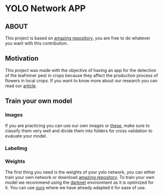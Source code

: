 # YOLO Network APP

## ABOUT

This project is based on [amazing repository](https://github.com/hunglc007/tensorflow-yolov4-tflite), you are free to do whatever you want with this contribution.


## Motivation

This project was made with the objective of having an app for the detection of the leafminer pest in crops because they affect the production process of flowers in local crops. If you want to know more about our research you can read our [article](https://github.com/hunglc007/tensorflow-yolov4-tflite).

## Train your own model

### Images

If you are practicing you can use our own images or [these](https://github.com/hunglc007/tensorflow-yolov4-tflite), make sure to classify them very well and divide them into folders for cross validation to evaluate your model.

### LabelImg


### Weights

The first thing you need is the weights of your yolo network, you can either train your own network or download [amazing repository](https://github.com/hunglc007/tensorflow-yolov4-tflite). To train your own model we recommend using the [darknet](https://github.com/hunglc007/tensorflow-yolov4-tflite) environment as it is optimized for it. You can use [ours](https://github.com/hunglc007/tensorflow-yolov4-tflite) where we have already adapted it for ease of use.

